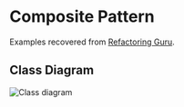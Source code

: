 # Composite Pattern

Examples recovered from [Refactoring Guru](https://refactoring.guru/es/design-patterns/composite).

## Class Diagram

![Class diagram](https://refactoring.guru/images/patterns/diagrams/composite/structure-en.png)